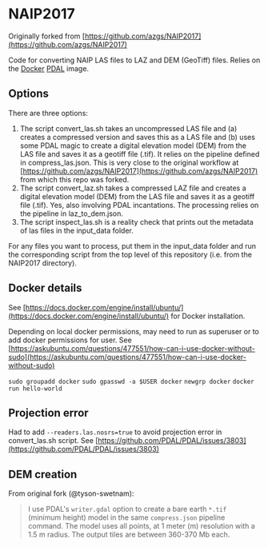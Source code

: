# NAIP2017

Originally forked from [https://github.com/azgs/NAIP2017](https://github.com/azgs/NAIP2017)

Code for converting NAIP LAS files to LAZ and DEM (GeoTiff) files. Relies on 
the [Docker](https://docker.com) [PDAL](http://pdal.io) image.

## Options

There are three options:

1. The script convert_las.sh takes an uncompressed LAS file and (a) creates a 
compressed version and saves this as a LAS file and (b) uses some PDAL magic to 
create a digital elevation model (DEM) from the LAS file and saves it as a 
geotiff file (.tif). It relies on the pipeline defined in compress_las.json. 
This is very close to the original workflow at 
[https://github.com/azgs/NAIP2017](https://github.com/azgs/NAIP2017) from which 
this repo was forked.
2. The script convert_laz.sh takes a compressed LAZ file and creates a digital 
elevation model (DEM) from the LAS file and saves it as a geotiff file (.tif).
Yes, also involving PDAL incantations. The processing relies on the pipeline 
in laz_to_dem.json.
3. The script inspect_las.sh is a reality check that prints out the metadata of 
las files in the input_data folder.

For any files you want to process, put them in the input_data folder and run 
the corresponding script from the top level of this repository (i.e. from the 
NAIP2017 directory).

## Docker details

See [https://docs.docker.com/engine/install/ubuntu/](https://docs.docker.com/engine/install/ubuntu/)
for Docker installation.

Depending on local docker permissions, may need to run as superuser or to add 
docker permissions for user. See 
[https://askubuntu.com/questions/477551/how-can-i-use-docker-without-sudo](https://askubuntu.com/questions/477551/how-can-i-use-docker-without-sudo)

`sudo groupadd docker`
`sudo gpasswd -a $USER docker`
`newgrp docker`
`docker run hello-world`

## Projection error

Had to add `--readers.las.nosrs=true` to avoid projection error in 
convert_las.sh script. See [https://github.com/PDAL/PDAL/issues/3803](https://github.com/PDAL/PDAL/issues/3803)

## DEM creation

From original fork (@tyson-swetnam):

> I use PDAL's `writer.gdal` option to create a bare earth `*.tif` (minimum 
height) model in the same `compress.json` pipeline command. The model uses all 
points, at 1 meter (m) resolution with a 1.5 m radius. The output tiles are 
between 360-370 Mb each. 
